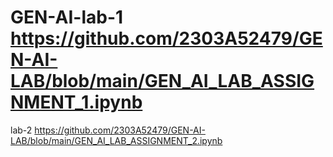 # GEN-AI-lab-1 https://github.com/2303A52479/GEN-AI-LAB/blob/main/GEN_AI_LAB_ASSIGNMENT_1.ipynb
lab-2 https://github.com/2303A52479/GEN-AI-LAB/blob/main/GEN_AI_LAB_ASSIGNMENT_2.ipynb
